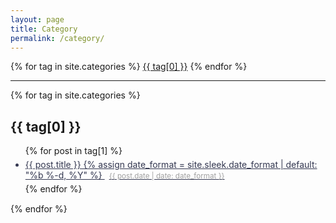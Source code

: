 ```yaml
---
layout: page
title: Category
permalink: /category/
---
```


<div class="tags-expo">
  <div class="tags-expo-list">
    {% for tag in site.categories %}
    <a href="#{{ tag[0] | slugify }}" class="post-tag">{{ tag[0] }}</a>
    {% endfor %}
  </div>
  <hr/>
  <div class="tags-expo-section">
    {% for tag in site.categories %}
    <h2 id="{{ tag[0] | slugify }}">{{ tag[0] }}</h2>
    <ul style="margin-top:15px;margin-bottom:15px;">
      {% for post in tag[1] %}
      <a style="color:#343851;" href="{{ site.baseurl }}{{ post.url }}">
      <li style="margin-top:5px;margin-bottom:5px;">
        <div>
          {{ post.title }}
          {% assign date_format = site.sleek.date_format | default: "%b %-d, %Y" %}
          <small style="padding-left:7px;color:#a0a0a0;">{{ post.date | date: date_format }}</small>
        </div>
      </li>
      </a>
      {% endfor %}
    </ul>
    {% endfor %}
  </div>
</div>

